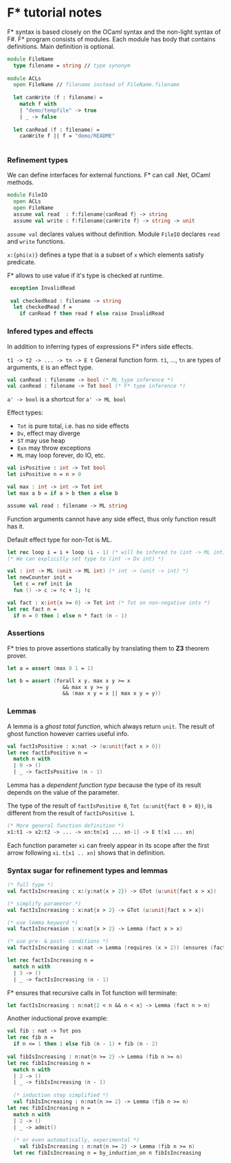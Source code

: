 # F* tutorial notes

F* syntax is based closely on the OCaml syntax and the non-light syntax of F#.
F* program consists of modules. Each module has body that contains definitions.
Main definition is optional.

```fsharp
module FileName
  type filename = string // type synonym
  
module ACLs
  open FileName // filename instead of FileName.filename
  
  let canWrite (f : filename) =
    match f with
    | "demo/tempfile" -> true
    | _ -> false
    
  let canRead (f : filename) =
    canWrite f || f = "demo/README"
  
```

### Refinement types

We can define interfaces for external functions.
F* can call .Net, OCaml methods.

```fsharp
module FileIO
  open ACLs
  open FileName
  assume val read  : f:filename{canRead f} -> string
  assume val write : f:filename{canWrite f} -> string -> unit
```

`assume val` declares values without definition.
Module `FileIO` declares `read` and `write` functions.

`x:{phi(x)}` defines a type that is a subset of `x` which elements satisfy predicate.

F* allows to use value if it's type is checked at runtime.

```fsharp
 exception InvalidRead
 
 val checkedRead : filename -> string
  let checkedRead f =
    if canRead f then read f else raise InvalidRead
```

### Infered types and effects

In addition to inferring types of expressions F* infers side effects.

`t1 -> t2 -> ... -> tn -> E t` General function form.
`t1`, ..., `tn` are types of arguments, `E` is an effect type.

```fsharp
val canRead : filename -> bool (* ML type inference *)
val canRead : filename -> Tot bool (* F* type inference *)
```
`a' -> bool` is a shortcut for `a' -> ML bool`

Effect types:

* `Tot` is pure total, i.e. has no side effects
* `Dv`, effect may diverge
* `ST` may use heap
* `Exn` may throw exceptions
* `ML` may loop forever, do IO, etc.

```fsharp
val isPositive : int -> Tot bool
let isPositive n = n > 0

val max : int -> int -> Tot int
let max a b = if a > b then a else b

assume val read : filename -> ML string
```
Function arguments cannot have any side effect, thus only function result has it.

Default effect type for non-Tot is ML.

```fsharp
let rec loop i = i + loop (i - 1) (* will be infered to (int -> ML int) or just (int -> int) *)
(* We can explicitly set type to (int -> Dv int) *)
```

```fsharp
val : int -> ML (unit -> ML int) (* int -> (unit -> int) *)
let newCounter init =
  let c = ref init in
  fun () -> c := !c + 1; !c
```

```fsharp
val fact : x:int{x >= 0} -> Tot int (* Tot on non-negative ints *)
let rec fact n =
  if n = 0 then 1 else n * fact (n - 1)
```

### Assertions

F* tries to prove assertions statically by translating them to **Z3** theorem prover.

```fsharp
let a = assert (max 0 1 = 1)

let b = assert (forall x y. max x y >= x
                  && max x y >= y
                  && (max x y = x || max x y = y))
```

### Lemmas

A lemma is a *ghost total function*, which always return `unit`. The result of ghost function however carries useful info.

```fsharp
val factIsPositive : x:nat -> (u:unit{fact x > 0})
let rec factIsPositive n =
  match n with
  | 0 -> ()
  | _ -> factIsPositive (n - 1)
```
Lemma has a *dependent function type* because the type of its result depends on the value of the parameter.

The type of the result of `factIsPositive 0`, `Tot (u:unit{fact 0 > 0})`, is different from the result of `factIsPositive 1`.

```fsharp
(* More general function definition *)
x1:t1 -> x2:t2 -> ... -> xn:tn[x1 ... xn-1] -> E t[x1 ... xn]
```

Each function parameter `xi` can freely appear in its scope after the first arrow following `xi`. `t[x1 .. xn]` shows that in definition.

### Syntax sugar for refinement types and lemmas

```fsharp
(* full type *)
val factIsIncreasing : x:(y:nat{x > 2}) -> GTot (u:unit{fact x > x})

(* simplify parameter *)
val factIsIncreasing : x:nat{x > 2} -> GTot (u:unit{fact x > x})

(* use lemma keyword *)
val factIsIncreasion : x:nat{x > 2} -> Lemma (fact x > x)

(* use pre- & post- conditions *)
val factIsIncreasing : x:nat -> Lemma (requires (x > 2)) (ensures (fact x > x))

let rec factIsIncreasing n =
  match n with
  | 3 -> ()
  | _ -> factIsIncreasing (n - 1)
```

F* ensures that recursive calls in Tot function will terminate:

```fsharp
let factIsIncreasing : n:nat{2 < n && n < x} -> Lemma (fact n > n)
```

Another inductional prove example:

```fsharp
val fib : nat -> Tot pos
let rec fib n =
  if n <= 1 then 1 else fib (n - 1) + fib (n - 2)
  
val fibIsIncreasing : n:nat{n >= 2} -> Lemma (fib n >= n)
let rec fibIsIncreasing n =
  match n with
  | 2 -> ()
  | _ -> fibIsIncreasing (n - 1)
  
  (* induction step simplified *)
  val fibIsIncreasing : n:nat{n >= 2} -> Lemma (fib n >= n)
let rec fibIsIncreasing n =
  match n with
  | 2 -> ()
  | _ -> admit()
  
  (* or even automatically, experimental *)
    val fibIsIncreasing : n:nat{n >= 2} -> Lemma (fib n >= n)
  let rec fibIsIncreasing n = by_induction_on n fibIsIncreasing
```
